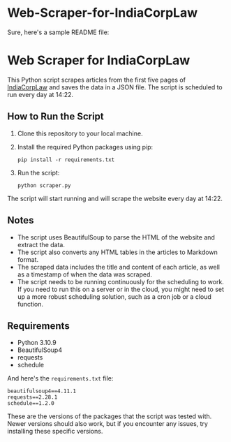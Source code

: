 # Web-Scraper-for-IndiaCorpLaw

Sure, here's a sample README file:

# Web Scraper for IndiaCorpLaw

This Python script scrapes articles from the first five pages of [IndiaCorpLaw](https://indiacorplaw.in/) and saves the data in a JSON file. The script is scheduled to run every day at 14:22.

## How to Run the Script

1. Clone this repository to your local machine.
2. Install the required Python packages using pip:

    ```
    pip install -r requirements.txt
    ```

3. Run the script:

    ```
    python scraper.py
    ```

The script will start running and will scrape the website every day at 14:22.

## Notes

- The script uses BeautifulSoup to parse the HTML of the website and extract the data.
- The script also converts any HTML tables in the articles to Markdown format.
- The scraped data includes the title and content of each article, as well as a timestamp of when the data was scraped.
- The script needs to be running continuously for the scheduling to work. If you need to run this on a server or in the cloud, you might need to set up a more robust scheduling solution, such as a cron job or a cloud function.

## Requirements

- Python 3.10.9
- BeautifulSoup4
- requests
- schedule

And here's the `requirements.txt` file:

```
beautifulsoup4==4.11.1
requests==2.28.1
schedule==1.2.0
```

These are the versions of the packages that the script was tested with. Newer versions should also work, but if you encounter any issues, try installing these specific versions.
